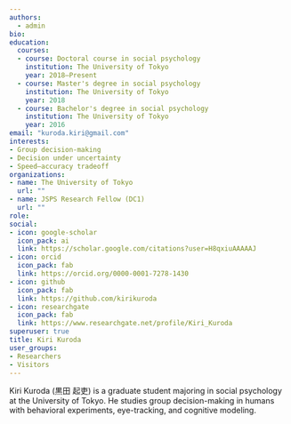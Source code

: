 ```yaml
---
authors:
  - admin
bio:
education:
  courses:
  - course: Doctoral course in social psychology
    institution: The University of Tokyo
    year: 2018–Present
  - course: Master's degree in social psychology
    institution: The University of Tokyo
    year: 2018
  - course: Bachelor's degree in social psychology
    institution: The University of Tokyo
    year: 2016
email: "kuroda.kiri@gmail.com"
interests:
- Group decision-making
- Decision under uncertainty
- Speed–accuracy tradeoff
organizations:
- name: The University of Tokyo
  url: ""
- name: JSPS Research Fellow (DC1)
  url: ""
role:
social:
- icon: google-scholar
  icon_pack: ai
  link: https://scholar.google.com/citations?user=H8qxiuAAAAAJ
- icon: orcid
  icon_pack: fab
  link: https://orcid.org/0000-0001-7278-1430
- icon: github
  icon_pack: fab
  link: https://github.com/kirikuroda
- icon: researchgate
  icon_pack: fab
  link: https://www.researchgate.net/profile/Kiri_Kuroda
superuser: true
title: Kiri Kuroda
user_groups:
- Researchers
- Visitors
---
```


Kiri Kuroda (黒田 起吏) is a graduate student majoring in social psychology at the University of Tokyo. He studies group decision-making in humans with behavioral experiments, eye-tracking, and cognitive modeling.
